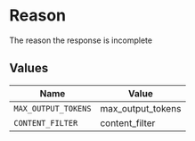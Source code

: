 # Reason

The reason the response is incomplete


## Values

| Name                | Value               |
| ------------------- | ------------------- |
| `MAX_OUTPUT_TOKENS` | max_output_tokens   |
| `CONTENT_FILTER`    | content_filter      |